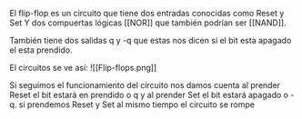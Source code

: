 El flip-flop es un circuito que tiene dos entradas conocidas como Reset y Set Y dos compuertas lógicas [[NOR]] que también podrían ser [[NAND]].

También tiene dos salidas q y -q que estas nos dicen si el bit esta apagado el esta prendido. 

El circuitos se ve así: 
![[Flip-flops.png]]

Si seguimos el funcionamiento del circuito nos damos cuenta al prender Reset el bit estará en prendido o q y al prender Set el bit estará apagado o -q. 
	si prendemos Reset y Set al mismo tiempo el circuito se rompe 